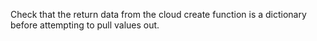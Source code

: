 Check that the return data from the cloud create function is a dictionary before attempting to pull values out.
